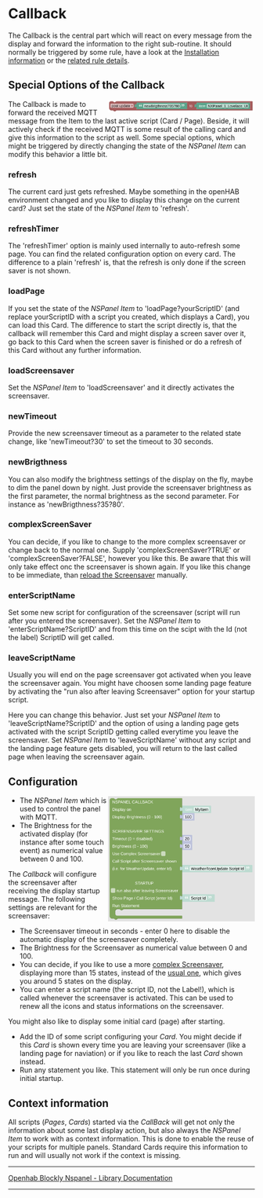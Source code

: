 # Callback

The Callback is the central part which will react on every message from the display and forward the information to the right sub-routine. It should normally be triggered by some rule, have a look at the [Installation information](../README.md) or the [related rule details](openhab_rules_callback.md).

## Special Options of the Callback

[<img src="img/openhab_scripts_nspanel1_postUpdate.png" align="right" width="300">](img/openhab_scripts_nspanel1_postUpdate.png)

The Callback is made to forward the received MQTT message from the Item to the last active script (Card / Page). Beside, it will actively check if the received MQTT is some result of the calling card and give this information to the script as well. Some special options, which might be triggered by directly changing the state of the *NSPanel Item* can modify this behavior a little bit.

### refresh

The current card just gets refreshed. Maybe something in the openHAB environment changed and you like to display this change on the current card? Just set the state of the *NSPanel Item* to 'refresh'.

### refreshTimer

The 'refreshTimer' option is mainly used internally to auto-refresh some page. You can find the related configuration option on every card. The difference to a plain 'refresh' is, that the refresh is only done if the screen saver is not shown.

### loadPage

If you set the state of the *NSPanel Item* to 'loadPage?yourScriptID' (and replace yourScriptID with a script you created, which displays a Card), you can load this Card. The difference to start the script directly is, that the callback will remember this Card and might display a screen saver over it, go back to this Card when the screen saver is finished or do a refresh of this Card without any further information.

### loadScreensaver

Set the *NSPanel Item* to 'loadScreensaver' and it directly activates the screensaver.

### newTimeout

Provide the new screensaver timeout as a parameter to the related state change, like 'newTimeout?30' to set the timeout to 30 seconds.

### newBrigthness

You can also modify the brightness settings of the display on the fly, maybe to dim the panel down by night. Just provide the screensaver brightness as the first parameter, the normal brightness as the second parameter. For instance as 'newBrigthness?35?80'.<br clear="right"/>

### complexScreenSaver

You can decide, if you like to change to the more complex screensaver or change back to the normal one. Supply 'complexScreenSaver?TRUE' or 'complexScreenSaver?FALSE', however you like this. Be aware that this will only take effect onc the screensaver is shown again. If you like this change to be immediate, than [reload the Screensaver](blockLibrary_nspanel_helpers_loadScreensaver.md) manually.

### enterScriptName

Set some new script for configuration of the screensaver (script will run after you entered the screensaver). Set the *NSPanel Item* to 'enterScriptName?ScriptID' and from this time on the scipt with the Id (not the label) ScriptID will get called.

### leaveScriptName

Usually you will end on the page screensaver got activated when you leave the screensaver again. You might have choosen some landing page feature by activating the "run also after leaving Screensaver" option for your startup script.

Here you can change this behavior. Just set your *NSPanel Item* to 'leaveScriptName?ScriptID' and the option of using a landing page gets activated with the script ScriptID getting called everytime you leave the screensaver. Set *NSPanel Item* to 'leaveScriptName' without any script and the landing page feature gets disabled, you will return to the last called page when leaving the screensaver again.

## Configuration

[<img src="img/blockLibrary_nspanel_callback_callback.png" align="right" width="300">](img/blockLibrary_nspanel_callback_callback.png)

- The *NSPanel Item* which is used to control the panel with MQTT.
- The Brightness for the activated display (for instance after some touch event) as numerical value between 0 and 100.

The *Callback* will configure the screensaver after receiving the display startup message. The following settings are relevant for the screensaver:

- The Screensaver timeout in seconds - enter 0 here to disable the automatic display of the screensaver completely.
- The Brightness for the Screensaver as numerical value between 0 and 100. 
- You can decide, if you like to use a more [complex Screensaver](https://docs.nspanel.pky.eu/img/screensaver2.png), displaying more than 15 states, instead of the [usual one](https://docs.nspanel.pky.eu/img/screensaver.png), which gives you around 5 states on the display.
- You can enter a script name (the script ID, not the Label!), which is called whenever the screensaver is activated. This can be used to renew all the icons and status informations on the screensaver.

You might also like to display some initial card (page) after starting.

- Add the ID of some script configuring your *Card*. You might decide if this *Card* is shown every time you are leaving your screensaver (like a landing page for naviation) or if you like to reach the last *Card* shown instead.
- Run any statement you like. This statement will only be run once during initial startup.

## Context information

All scripts (*Pages*, *Cards*) started via the *CallBack* will get not only the information about some last display action, but also always the *NSPanel Item* to work with as context information. This is done to enable the reuse of your scripts for multiple panels. Standard Cards require this information to run and will usually not work if the context is missing.<br clear="right"/>

---

[Openhab Blockly Nspanel - Library Documentation](README.md)

---
